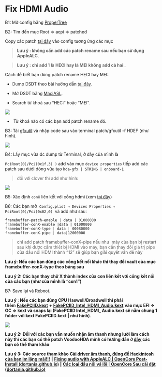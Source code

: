 # Fix HDMI Audio

B1: Mở config bằng [ProperTree](https://github.com/corpnewt/ProperTree)

B2: Tìm đến mục Root ⇒ acpi ⇒ patched 

Copy các patch [tại đây](https://za7o7cw6-my.sharepoint.com/:u:/g/personal/hoanglong_coursedeals_org/ESs52HLJV3FKr8T6M-mkCCEBPdOtSsZyweQ64Yi-ARIKYg?e=nFJxyt) vào config tương ứng các mục

> **Lưu ý : không cần add các patch rename sau nếu bạn sử dụng AppleALC**.

> **Lưu ý : chỉ add 1 là HECI hay là MEI không add cả hai .**

Cách để biết bạn dùng patch rename HECI hay MEI:

- Dump DSDT theo bài hướng dẫn [tại đây](https://heavietnam.ga/2021/09/29/xxvi-patch-dsdt-phan-1/).

- Mở DSDT bằng [MaciASL](https://github.com/acidanthera/MaciASL/releases).

- Search từ khoá sau “HECI” hoặc “MEI”.

![](https://everythingforhackintosher.files.wordpress.com/2021/09/cleanshot-2021-09-11-at-12.31.24.png?w=782)

-  Từ khoá nào có các bạn add patch rename đó. 

B3: Tải [gfxutil](https://github.com/acidanthera/gfxutil/releases) và nhập code sau vào terminal patch/gfxutil -f HDEF (như hình).

![](https://lh5.googleusercontent.com/2AnHbqNDrwEeOVMONErYSRehzJyZQvfb4bKd4DUobxhKvWsfb6MzL5qy3YIsYG5RLpJZsIldYy1NcEcbzhLKTN2avgVZdKgMfbkCWpDlbmz3iBUIBQaKxFp1XgJzFxNPFpU-KyZZ=s0)

B4: Lấy mục vừa đc dump từ Terminal, ở đây của mình là 

`PciRoot(0)/Pci(0x1f,3) )` add vào mục `device properties` tiếp add các patch sau dưới dòng vừa tạo `hda-gfx | STRING | onboard-1` 

> đối với clover thì add như hình:

![](https://everythingforhackintosher.files.wordpress.com/2021/09/cleanshot-2021-09-11-at-12.30.08.png?w=1024)

B5: Xác định `conX` liên kết với cổng hdmi (xem [tại đây](https://heavietnam.ga/2021/09/29/xiv-patch-connect-type-force-rgb-injects-edid/))

B6: Các bạn mở  c`onfig.plist ⇒ Devices Properties ⇒ PciRoot(0)/Pci(0x02,0) `và add như sau: 

```
framebuffer-patch-enable | data | 01000000
framebuffer-conX-enable |data | 01000000
framebuffer-conX-type | data | 00080000
framebuffer-conX-pipe | data|12000000
```

> chỉ add patch framebuffer-conX-pipe nếu như  máy của bạn bị restart sau khi được cắm thiết bị HDMI vào máy, bạn cần thay đổi giá trị pipe của đầu nối HDMI thành “12” sẽ giúp bạn giải quyết vấn đề này

**Lưu ý: Nếu các bạn dùng các cổng kết nối khác thì thay đổi vault của mục framebuffer-conX-type theo bảng sau**

**Lưu ý 2: Các bạn thay chữ X thành index của con liên kết với cổng kết nối của các bạn (như của mình là “con1”)**

B7: Save lại và Reboot. 

**Lưu ý : Nếu các bạn dùng CPU Haswell/Broadwell thì phải thêm** [**FakePCIID.kext**](https://bitbucket.org/RehabMan/os-x-fake-pci-id/downloads/) **+** [**FakePCIID_Intel_HDMI_Audio.kext**](https://bitbucket.org/RehabMan/os-x-fake-pci-id/downloads/) **vào mục EFI ⇒ OC ⇒ kext và snaps lại (FakePCIID Intel_HDMI_ Audio.kext sẽ nằm chung 1 folder với kext FakePCIID.kext | như hình)**.

![](https://lh6.googleusercontent.com/XFnrxIl5xqUaeV197TsRS5ggpUFcd6X4MhFbRikWRLsKPdQ1pnUXmlnPm0i2LGo-WX0C8JjBlLmb8Un81wtle9VhSlCwmjWqIX6xi1sZh-gzoP29XTM_1mn_-pHRaMWyCE19lI-3=s0)

**Lưu ý 2: Đối với các bạn vẫn muốn nhận âm thanh nhưng lười làm cách này thì các bạn có thể patch VoodooHDA mình có hướng dẫn ở [đây](https://heavietnam.ga/2021/09/29/iii-patch-voodoohda-khi-da-patch-thanh-cong-am-thanh-se-khong-thua-apple-alc/) các bạn có thể tham khảo**  

**Lưu ý 3: Các source tham khảo** [**Cài driver âm thanh, đừng để Hackintosh của bạn im lặng mãi!!!**](https://hackintosh.vn/driver-audio#hdmisound) **|** [**Fixing audio with AppleALC | OpenCore Post-Install (dortania.github.io)**](https://dortania.github.io/OpenCore-Post-Install/universal/audio.html#making-layout-id-more-permanent) **|** [**Các loại đầu nối vá lỗi | OpenCore Sau cài đặt (dortania.github.io)**](https://dortania.github.io/OpenCore-Post-Install/gpu-patching/intel-patching/connector.html)
